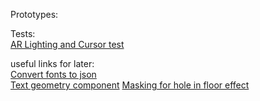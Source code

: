 Prototypes:    
  
Tests:  
[AR Lighting and Cursor test](https://sycrus.github.io/parallel_test/lighting-cursor.html)


useful links for later:  
[Convert fonts to json](http://gero3.github.io/facetype.js/)   
[Text geometry component](https://github.com/supermedium/superframe/tree/master/components/text-geometry/)
[Masking for hole in floor effect](https://stackoverflow.com/questions/56192021/how-to-declare-a-mask-material-using-a-frame-js)
